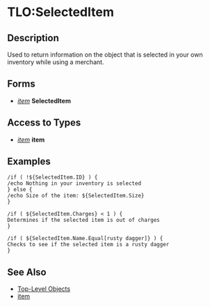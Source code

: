 # TLO:SelectedItem

## Description

Used to return information on the object that is selected in your own inventory while using a merchant.

## Forms

* [_item_](../data-types/datatype-item.md) **SelectedItem**

## Access to Types

* [_item_](../data-types/datatype-item.md) **item**

## Examples

`/if ( !${SelectedItem.ID} ) {`  
`/echo Nothing in your inventory is selected`  
`} else {`  
`/echo Size of the item: ${SelectedItem.Size}`  
`}`

`/if ( ${SelectedItem.Charges} < 1 ) {`  
`Determines if the selected item is out of charges`  
`}`

`/if ( ${SelectedItem.Name.Equal[rusty dagger]} ) {`  
`Checks to see if the selected item is a rusty dagger`  
`}`

## See Also

* [Top-Level Objects](./)
* [item](../data-types/datatype-item.md)

